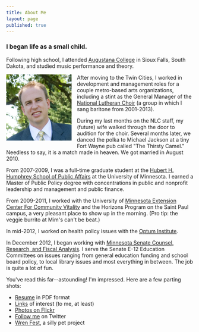 ```yaml
---
title: About Me
layout: page
published: true
---
```


### I began life as a small child. 

Following high school, I attended [Augustana College](http://www.augie.edu) in Sioux Falls, South Dakota, and studied music performance and theory.

<img src="/images/bjorn.jpg" style="width: 35%; float:left;margin:0 1em 1em 0;" alt="Bjorn Arneson" />

After moving to the Twin Cities, I worked in development and management roles for a couple metro-based arts organizations, including a stint as the General Manager of the [National Lutheran Choir](http://www.nlca.com) (a group in which I sang baritone from 2001-2013).

During my last months on the NLC staff, my (future) wife walked through the door to audition for the choir. Several months later, we danced the polka to Michael Jackson at a tiny Fort Wayne pub called "The Thirsty Camel." Needless to say, it is a match made in heaven. We got married in August 2010.

From 2007-2009, I was a full-time graduate student at the [Hubert H. Humphrey School of Public Affairs](http://www.hhh.umn.edu) at the University of Minnesota. I earned a Master of Public Policy degree with concentrations in public and nonprofit leadership and management and public finance. 

From 2009-2011, I worked with the University of [Minnesota Extension Center For Community Vitality](http://www.extension.umn.edu/community/) and the Horizons Program on the Saint Paul campus, a very pleasant place to show up in the morning. (Pro tip: the veggie burrito at Mim's can't be beat.) 

In mid-2012, I worked on health policy issues with the [Optum Institute](http://www.institute.optum.com). 

In December 2012, I began working with [Minnesota Senate Counsel, Research, and Fiscal Analysis](http://www.senate.mn/departments/office_bio.php?office_id=1007&ls=).
I serve the Senate E-12 Education Committees on issues ranging from general education 
funding and school board policy, to local library issues and most everything in between. The job is quite a lot of fun.

You've read this far--astounding! I'm impressed. Here are a few parting shots:

- [Resume](//dl.dropbox.com/u/1176144/bjornarneson.com/resume.pdf) in PDF format
- [Links](//pinboard.in/u:bjornarneson) of interest (to me, at least)
- [Photos on Flickr](//flickr.com/photos/bjornarneson)
- [Follow me](//twitter.com/bjornarneson) on Twitter
- [Wren Fest](//wrenfest.tumblr.com), a silly pet project
